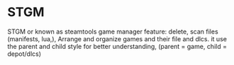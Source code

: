 # STGM
STGM or known as steamtools game manager
feature: delete, scan files (manifests, lua,), Arrange and organize games and their file and dlcs.
it use the parent and child style for better understanding, (parent = game, child = depot/dlcs)
